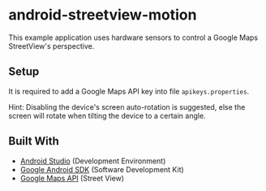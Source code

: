 # android-streetview-motion

This example application uses hardware sensors to control a Google Maps StreetView's perspective.

## Setup

It is required to add a Google Maps API key into file `apikeys.properties`.

Hint: Disabling the device's screen auto-rotation is suggested, else the screen will rotate when tilting the device to a certain angle.

## Built With
* [Android Studio](https://developer.android.com/studio/) (Development Environment)
* [Google Android SDK](https://developer.android.com/studio/releases/platforms) (Software Development Kit)
* [Google Maps API](https://developers.google.com/maps/documentation/android-sdk/streetview) (Street View)
